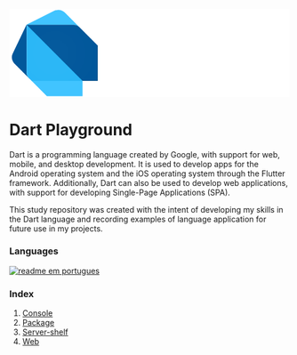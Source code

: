 <div align="center">
<img style="align-self: center" src="https://raw.githubusercontent.com/ramonmello/dart-playground/main/assets/logo-dart.svg" alt="Logo Dart">
</div>

# Dart Playground 
Dart is a programming language created by Google, with support for web, mobile, and desktop development. It is used to develop apps for the Android operating system and the iOS operating system through the Flutter framework. Additionally, Dart can also be used to develop web applications, with support for developing Single-Page Applications (SPA).

This study repository was created with the intent of developing my skills in the Dart language and recording examples of language application for future use in my projects.

### Languages

[<img src='https://img.shields.io/badge/view%20in-pt--BR-green' alt='readme em portugues' />](Readme.pt-BR.md)

### Index  
1. [Console](https://github.com/ramonmello/dart-playground/tree/main/console) 
2. [Package](https://github.com/ramonmello/dart-playground/tree/main/package)  
3. [Server-shelf](https://github.com/ramonmello/dart-playground/tree/main/server-shelf)  
4. [Web](https://github.com/ramonmello/dart-playground/tree/main/web) 
